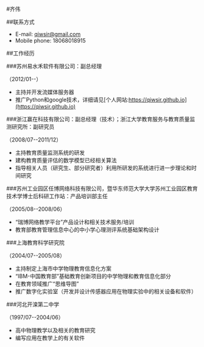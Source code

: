 #齐伟

##联系方式

- E-mail: qiwsir@gmail.com
- Mobile phone: 18068018915

##工作经历

###苏州易水禾软件有限公司：副总经理

（2012/01--）

- 主持并开发流媒体服务器
- 推广Python和google技术，详细请见[个人网站:https://qiwsir.github.io](https://qiwsir.github.io)

###浙江赢在科技有限公司：副总经理（技术）；浙江大学教育服务与教育质量监测研究所：副研究员

（2008/07--2011/12）

- 主持教育质量监测系统的研发
- 建构教育质量评估的数学模型已经相关算法
- 指导相关人员（研究生、部分研究者）利用所研发的系统进行进一步理论和时间研究

###苏州工业园区任博网络科技有限公司，暨华东师范大学大学苏州工业园区教育技术学博士后科研工作站：产品培训部主任

（2005/08--2008/06）

- “瑞博网络教学平台”产品设计和相关技术服务/培训
- 教育部教育管理信息中心的中小学心理测评系统基础架构设计

###上海教育科学研究院

（2004/07--2005/08）

- 主持制定上海市中学物理教育信息化方案
- “IBM-中国教育部”基础教育创新项目的中学物理和教育信息化部分
- 在教育领域推广“思维导图”
- 推广数字化实验室（开发并设计传感器应用在物理实验中的相关设备和软件）

###河北开滦第二中学

（1997/07--2004/06）

- 高中物理教学以及相关的教育研究
- 编写应用在教学上的有关软件

